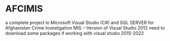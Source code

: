 # AFCIMIS
a complete project in Microsoft Visual Studio (C#) and SQL SERVER for Afghanistan Crime Investigation MIS
--Version of Visual Studio 2012
need to download some packages 
if working with visual studio 2015-2022 
